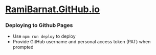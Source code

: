 # [RamiBarnat.GitHub.io](https://ramibarnat.github.io)

### Deploying to Github Pages
* Use `npm run deploy` to deploy
* Provide GitHub username and personal access token (PAT) when prompted